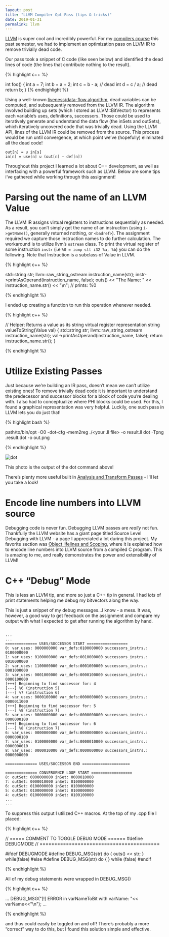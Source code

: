 ```yaml
---
layout: post
title: "LLVM Compiler Opt Pass (tips & tricks)"
date: 2019-01-31
permalink: llvm
---
```


[LLVM](https://llvm.org/) is super cool and incredibly powerful. For my [compilers course](https://www.inf.ed.ac.uk/teaching/courses/ct/18-19/) this past semester, we had to implement an optimization pass on LLVM IR to remove trivially dead code.

Our pass took a snippet of C code (like seen below) and identified the dead lines of code (the lines that contribute nothing to the result).

{% highlight c++ %}

int foo() {
int a = 7;
int b = a + 2;
int c = b - a; // dead
int d = c / a; // dead
return b;
}
{% endhighlight %}

Using a well-known [liveness/data-flow algorithm](https://www.inf.ed.ac.uk/teaching/courses/ct/18-19/slides/llvm-5-liveness.pdf), dead variables can be computed, and subsequently removed from the LLVM IR. The algorithm involved building up sets (which I stored as LLVM::BitVector) to represents each variable’s uses, definitions, successors. Those could be used to iteratively generate and understand the data flow (the inSets and outSets), which iteratively uncovered code that was trivially dead. Using the LLVM API, lines of the LLVM IR could be removed from the source. This process would be run until convergence, at which point we’ve (hopefully) eliminated all the dead code!

```
out[n] = ∪ in[s]
in[n] = use[n] ∪ (out[n] – def[n])
```

Throughout this project I learned a lot about C++ development, as well as interfacing with a powerful framework such as LLVM. Below are some tips i’ve gathered while working through this assignment!

# Parsing out the name of an LLVM Value

The LLVM IR assigns virtual registers to instructions sequentially as needed. As a result, you can’t simply get the name of an instruction (using `i->getName()`, generally returned nothing, or `<badref>`). The assignment required we capture those instruction names to do further calculation. The workaround is to utilize llvm’s `ostream` class. To print the virtual register of some instruction `instr` (i.e `%0 = icmp slt i32 %a, %b`) you can do the following. Note that Instruction is a subclass of Value in LLVM.

{% highlight c++ %}

std::string str;
llvm::raw_string_ostream instruction_name(str); instr->printAsOperand(instruction_name, false);
outs() << "The Name: " << instruction_name.str() << "\n";
// prints: %0

{% endhighlight  %}

I ended up creating a function to run this operation whenever needed.

{% highlight c++ %}

// Helper: Returns a value as its string virtual register representation
string valueToString(Value val) {
std::string str;
llvm::raw_string_ostream instruction_name(str);
val->printAsOperand(instruction_name, false);
return instruction_name.str();
}

{% endhighlight  %}

# Utilize Existing Passes

Just because we’re building an IR pass, doesn’t mean we can’t utilize existing ones! To remove trivially dead code it is important to understand the predecessor and successor blocks for a block of code you’re dealing with. I also had to conceptualize where PHI blocks could be used. For this, I found a graphical representation was very helpful. Luckily, one such pass in LLVM lets you do just that!

{% highlight bash %}

path/to/bin/opt -O0 -dot-cfg -mem2reg ./<your .ll file> -o result.ll
dot -Tpng .result.dot -o out.png

{% endhighlight %}

![dot]({{site.url}}/assets/resources-llvm/dot.png)

This photo is the output of the dot command above!

There’s plenty more useful built in [Analysis and Transform Passes](https://releases.llvm.org/2.9/docs/Passes.html#live-values) - I'll let you take a look!

# Encode line numbers into LLVM source

Debugging code is never fun. Debugging LLVM passes are _really_ not fun. Thankfully the LLVM website has a giant page titled Source Level Debugging with LLVM - a page I appreciated a lot during this project. My favorite section was [ Object lifelines and Scoping](http://llvm.org/docs/SourceLevelDebugging.html#object-lifetimes-and-scoping), where it is explained how to encode line numbers into LLVM source from a compiled C program. This is amazing to me, and really demonstrates the power and extensibility of LLVM!

# C++ “Debug” Mode

This is less an LLVM tip, and more so just a C++ tip in general. I had _lots_ of print statements helping me debug my bitvectors along the way.

This is just a snippet of my debug messages…I know - a mess. It was, however, a good way to get feedback on the assignment and compare my output with
what I expected to get after running the algorithm by hand.

```

...
...
============== USES/SUCCESSOR START ==================
0: var_uses: 0000000000 var_defs:0100000000 successors_instrs.: 0100000000
1: var_uses: 0100000000 var_defs:0010000000 successors_instrs.: 0010000000
2: var_uses: 1100000000 var_defs:0001000000 successors_instrs.: 0001000000
3: var_uses: 0001000000 var_defs:0000100000 successors_instrs.: 0000100000
[+++] Beginning to find successor for: 4
[---] %6 (instruction 5)
[---] %7 (instruction 6)
4: var_uses: 0000100000 var_defs:0000000000 successors_instrs.: 0000011000
[+++] Beginning to find successor for: 5
[---] %8 (instruction 7)
5: var_uses: 0000000000 var_defs:0000000000 successors_instrs.: 0000000100
[+++] Beginning to find successor for: 6
[---] %8 (instruction 7)
6: var_uses: 0000000000 var_defs:0000000000 successors_instrs.: 0000000100
7: var_uses: 0100000000 var_defs:0000010000 successors_instrs.: 0000000010
8: var_uses: 0000010000 var_defs:0000000000 successors_instrs.: 0000000000

============== USES/SUCCESSOR END =====================

============== CONVERGENCE LOOP START ==================
8: outSet: 0000000000 inSet: 0000010000
7: outSet: 0000010000 inSet: 0100000000
6: outSet: 0100000000 inSet: 0100000000
5: outSet: 0100000000 inSet: 0100000000
4: outSet: 0100000000 inSet: 0100100000
...
...

```

To suppress this output I utilized C++ macros. At the top of my .cpp file I placed:

{% highlight c++ %}

// ===== COMMENT TO TOGGLE DEBUG MODE ======
#define DEBUGMODE
// =========================================

#ifdef DEBUGMODE
#define DEBUG_MSG(str) do { outs() << str; } while(false)
#else
#define DEBUG_MSG(str) do { } while (false)
#endif

{% endhighlight %}

All of my debug statements were wrapped in DEBUG_MSG()

{% highlight c++ %}

...
DEBUG_MSG("[!] ERROR in varNameToBit with varName: "<< varName<<"\n");
...

{% endhighlight %}

and thus could easily be toggled on and off! There’s probably a more “correct” way to do this, but I found this solution simple and effective.
